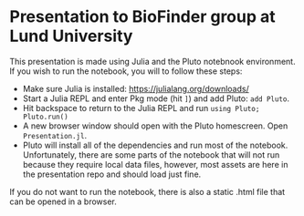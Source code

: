 # Presentation to BioFinder group at Lund University

This presentation is made using Julia and the Pluto notebnook environment. If you wish to run the notebook, you will to follow these steps: 
* Make sure Julia is installed: https://julialang.org/downloads/
* Start a Julia REPL and enter Pkg mode (hit `]`) and add Pluto: `add Pluto`. 
* Hit backspace to return to the Julia REPL and run `using Pluto; Pluto.run()`
* A new browser window should open with the Pluto homescreen. Open `Presentation.jl`. 
* Pluto will install all of the dependencies and run most of the notebook. 
Unfortunately, there are some parts of the notebook that will not run because they require local data files, however, most assets are here in the presentation repo and should load just fine. 

If you do not want to run the notebook, there is also a static .html file that can be opened in a browser.
